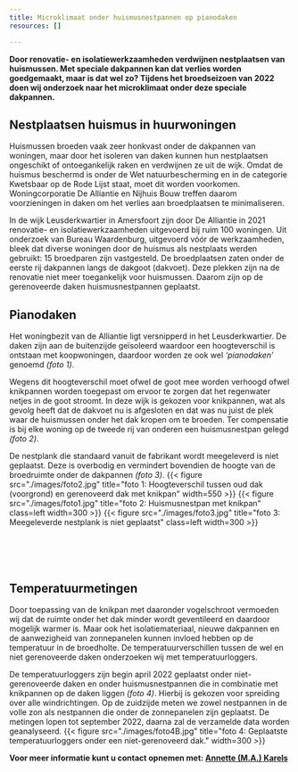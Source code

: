```yaml
---
title: Microklimaat onder huismusnestpannen op pianodaken
resources: []

---
```


**Door renovatie- en isolatiewerkzaamheden verdwijnen nestplaatsen van huismussen. Met speciale dakpannen kan dat verlies worden goedgemaakt, maar is dat wel zo? Tijdens het broedseizoen van 2022 doen wij onderzoek naar het microklimaat onder deze speciale dakpannen.**

## Nestplaatsen huismus in huurwoningen
Huismussen broeden vaak zeer honkvast onder de dakpannen van woningen, maar door het isoleren van daken kunnen hun nestplaatsen ongeschikt of ontoegankelijk raken en verdwijnen ze uit de wijk. Omdat de huismus beschermd is onder de Wet natuurbescherming en in de categorie Kwetsbaar op de Rode Lijst staat, moet dit worden voorkomen. Woningcorporatie De Alliantie en Nijhuis Bouw treffen daarom voorzieningen in daken om het verlies aan broedplaatsen te minimaliseren. 

In de wijk Leusderkwartier in Amersfoort zijn door De Alliantie in 2021 renovatie- en isolatiewerkzaamheden uitgevoerd bij ruim 100 woningen. Uit onderzoek van Bureau Waardenburg, uitgevoerd vóór de werkzaamheden, bleek dat diverse woningen door de huismus als nestplaats werden gebruikt: 15 broedparen zijn vastgesteld. De broedplaatsen zaten onder de eerste rij dakpannen langs de dakgoot (dakvoet). Deze plekken zijn na de renovatie niet meer toegankelijk voor huismussen. Daarom zijn op de gerenoveerde daken huismusnestpannen geplaatst. 

## Pianodaken
Het woningbezit van de Alliantie ligt versnipperd in het Leusderkwartier. De daken zijn aan de buitenzijde geïsoleerd waardoor een hoogteverschil is ontstaan met koopwoningen, daardoor worden ze ook wel *‘pianodaken’* genoemd *(foto 1)*.

Wegens dit hoogteverschil moet ofwel de goot mee worden verhoogd ofwel knikpannen worden toegepast om ervoor te zorgen dat het regenwater netjes in de goot stroomt. In deze wijk is gekozen voor knikpannen, wat als gevolg heeft dat de dakvoet nu is afgesloten en dat was nu juist de plek waar de huismussen onder het dak kropen om te broeden. Ter compensatie is bij elke woning op de tweede rij van onderen een huismusnestpan gelegd *(foto 2)*. 

De nestplank die standaard vanuit de fabrikant wordt meegeleverd is niet geplaatst. Deze is overbodig en vermindert bovendien de hoogte van de broedruimte onder de dakpannen *(foto 3)*.
{{< figure src="./images/foto2.jpg"  title="foto 1: Hoogteverschil tussen oud dak (voorgrond) en gerenoveerd dak met knikpan" width=550 >}} 
{{< figure src="./images/foto1.jpg"  title="foto 2: Huismusnestpan met knikpan" class=left width=300 >}} {{< figure src="./images/foto3.jpg"  title="foto 3: Meegeleverde nestplank is niet geplaatst" class=left width=300 >}} 
<br>
<br>
<br>
<br>
<br>
## Temperatuurmetingen
Door toepassing van de knikpan met daaronder vogelschroot vermoeden wij dat de ruimte onder het dak minder wordt geventileerd en daardoor mogelijk warmer is. Maar ook het isolatiemateriaal, nieuwe dakpannen en de aanwezigheid van zonnepanelen kunnen invloed hebben op de temperatuur in de broedholte. De temperatuurverschillen tussen de wel en niet gerenoveerde daken onderzoeken wij met temperatuurloggers.

De temperatuurloggers zijn begin april 2022 geplaatst onder niet-gerenoveerde daken en onder huismusnestpannen die in combinatie met knikpannen op de daken liggen *(foto 4)*. Hierbij is gekozen voor spreiding over alle windrichtingen. Op de zuidzijde meten we zowel nestpannen in de volle zon als nestpannen die onder de zonnepanelen zijn geplaatst. De metingen lopen tot september 2022, daarna zal de verzamelde data worden geanalyseerd.
{{< figure src="./images/foto4B.jpg"  title="foto 4: Geplaatste temperatuurloggers onder een niet-gerenoveerd dak." width=300 >}}

**Voor meer informatie kunt u contact opnemen met: <a href="mailto:m.a.karels@buwa.nl">Annette (M.A.) Karels</a>**
